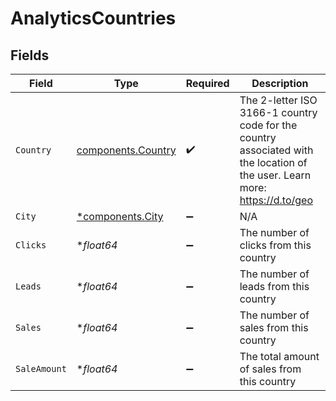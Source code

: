 # AnalyticsCountries


## Fields

| Field                                                                                                                       | Type                                                                                                                        | Required                                                                                                                    | Description                                                                                                                 |
| --------------------------------------------------------------------------------------------------------------------------- | --------------------------------------------------------------------------------------------------------------------------- | --------------------------------------------------------------------------------------------------------------------------- | --------------------------------------------------------------------------------------------------------------------------- |
| `Country`                                                                                                                   | [components.Country](../../models/components/country.md)                                                                    | :heavy_check_mark:                                                                                                          | The 2-letter ISO 3166-1 country code for the country associated with the location of the user. Learn more: https://d.to/geo |
| `City`                                                                                                                      | [*components.City](../../models/components/city.md)                                                                         | :heavy_minus_sign:                                                                                                          | N/A                                                                                                                         |
| `Clicks`                                                                                                                    | **float64*                                                                                                                  | :heavy_minus_sign:                                                                                                          | The number of clicks from this country                                                                                      |
| `Leads`                                                                                                                     | **float64*                                                                                                                  | :heavy_minus_sign:                                                                                                          | The number of leads from this country                                                                                       |
| `Sales`                                                                                                                     | **float64*                                                                                                                  | :heavy_minus_sign:                                                                                                          | The number of sales from this country                                                                                       |
| `SaleAmount`                                                                                                                | **float64*                                                                                                                  | :heavy_minus_sign:                                                                                                          | The total amount of sales from this country                                                                                 |